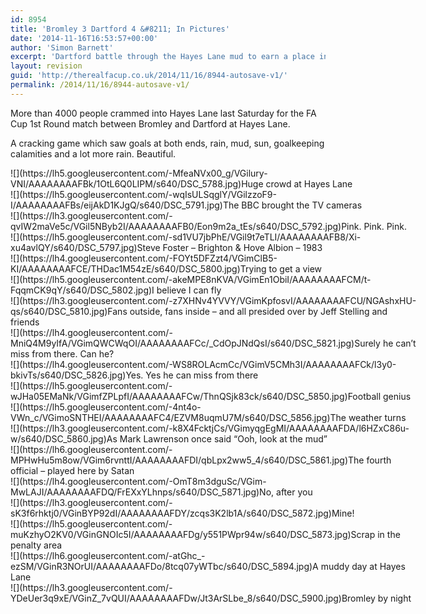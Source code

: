 ```yaml
---
id: 8954
title: 'Bromley 3 Dartford 4 &#8211; In Pictures'
date: '2014-11-16T16:53:57+00:00'
author: 'Simon Barnett'
excerpt: 'Dartford battle through the Hayes Lane mud to earn a place in the 2nd Round, winning by the odd goal in 7 (Seven).'
layout: revision
guid: 'http://therealfacup.co.uk/2014/11/16/8944-autosave-v1/'
permalink: /2014/11/16/8944-autosave-v1/
---
```


More than 4000 people crammed into Hayes Lane last Saturday for the FA Cup 1st Round match between Bromley and Dartford at Hayes Lane.

A cracking game which saw goals at both ends, rain, mud, sun, goalkeeping calamities and a lot more rain. Beautiful.

<div class="wp-caption aligncenter" style="width: 650px">![](https://lh5.googleusercontent.com/-MfeaNVx00_g/VGilury-VNI/AAAAAAAAFBk/1OtL6Q0LIPM/s640/DSC_5788.jpg)Huge crowd at Hayes Lane

</div><div class="wp-caption aligncenter" style="width: 650px">![](https://lh5.googleusercontent.com/-wqIsULSqglY/VGilzzoF9-I/AAAAAAAAFBs/eijAkD1KJgQ/s640/DSC_5791.jpg)The BBC brought the TV cameras

</div><div class="wp-caption aligncenter" style="width: 650px">![](https://lh3.googleusercontent.com/-qvIW2maVe5c/VGil5NByb2I/AAAAAAAAFB0/Eon9m2a_tEs/s640/DSC_5792.jpg)Pink. Pink. Pink.

</div><div class="wp-caption aligncenter" style="width: 650px">![](https://lh5.googleusercontent.com/-sd1VU7jbPhE/VGil9t7eTLI/AAAAAAAAFB8/Xi-xu4avlQY/s640/DSC_5797.jpg)Steve Foster – Brighton &amp; Hove Albion – 1983

</div><div class="wp-caption aligncenter" style="width: 650px">![](https://lh4.googleusercontent.com/-FOYt5DFZzt4/VGimClB5-KI/AAAAAAAAFCE/THDac1M54zE/s640/DSC_5800.jpg)Trying to get a view

</div><div class="wp-caption aligncenter" style="width: 650px">![](https://lh5.googleusercontent.com/-akeMPE8nKVA/VGimEn1ObiI/AAAAAAAAFCM/t-FqqmCK9qY/s640/DSC_5802.jpg)I believe I can fly

</div><div class="wp-caption aligncenter" style="width: 650px">![](https://lh3.googleusercontent.com/-z7XHNv4YVVY/VGimKpfosvI/AAAAAAAAFCU/NGAshxHU-qs/s640/DSC_5810.jpg)Fans outside, fans inside – and all presided over by Jeff Stelling and friends

</div><div class="wp-caption aligncenter" style="width: 650px">![](https://lh4.googleusercontent.com/-MniQ4M9yIfA/VGimQWCWqOI/AAAAAAAAFCc/_CdOpJNdQsI/s640/DSC_5821.jpg)Surely he can’t miss from there. Can he?

</div><div class="wp-caption aligncenter" style="width: 650px">![](https://lh4.googleusercontent.com/-WS8ROLAcmCc/VGimV5CMh3I/AAAAAAAAFCk/l3y0-bkivTs/s640/DSC_5826.jpg)Yes. Yes he can miss from there

</div><div class="wp-caption aligncenter" style="width: 650px">![](https://lh5.googleusercontent.com/-wJHa05EMaNk/VGimfZPLpfI/AAAAAAAAFCw/ThnQSjk83ck/s640/DSC_5850.jpg)Football genius

</div><div class="wp-caption aligncenter" style="width: 650px">![](https://lh5.googleusercontent.com/-4nt4o-VWn_c/VGimoSNTHEI/AAAAAAAAFC4/EZVM8uqmU7M/s640/DSC_5856.jpg)The weather turns

</div><div class="wp-caption aligncenter" style="width: 650px">![](https://lh3.googleusercontent.com/-k8X4FcktjCs/VGimyqgEgMI/AAAAAAAAFDA/l6HZxC86u-w/s640/DSC_5860.jpg)As Mark Lawrenson once said “Ooh, look at the mud”

</div><div class="wp-caption aligncenter" style="width: 650px">![](https://lh6.googleusercontent.com/-MPHwHu5m8ow/VGim6rvnttI/AAAAAAAAFDI/qbLpx2ww5_4/s640/DSC_5861.jpg)The fourth official – played here by Satan

</div><div class="wp-caption aligncenter" style="width: 650px">![](https://lh4.googleusercontent.com/-OmT8m3dguSc/VGim-MwLAJI/AAAAAAAAFDQ/FrEXxYLhnps/s640/DSC_5871.jpg)No, after you

</div><div class="wp-caption aligncenter" style="width: 650px">![](https://lh3.googleusercontent.com/-sK3f6rhktj0/VGinBYP92dI/AAAAAAAAFDY/zcqs3K2lb1A/s640/DSC_5872.jpg)Mine!

</div><div class="wp-caption aligncenter" style="width: 650px">![](https://lh5.googleusercontent.com/-muKzhyO2KV0/VGinGNOIc5I/AAAAAAAAFDg/y551PWpr94w/s640/DSC_5873.jpg)Scrap in the penalty area

</div><div class="wp-caption aligncenter" style="width: 650px">![](https://lh6.googleusercontent.com/-atGhc_-ezSM/VGinR3NOrUI/AAAAAAAAFDo/8tcq07yWTbc/s640/DSC_5894.jpg)A muddy day at Hayes Lane

</div><div class="wp-caption aligncenter" style="width: 650px">![](https://lh3.googleusercontent.com/-YDeUer3q9xE/VGinZ_7vQUI/AAAAAAAAFDw/Jt3ArSLbe_8/s640/DSC_5900.jpg)Bromley by night

</div>